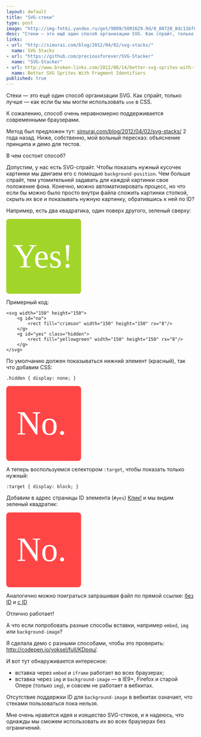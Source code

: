 ```yaml
---
layout: default
title: "SVG-стеки"
type: post
image: "http://img-fotki.yandex.ru/get/9809/5091629.9d/0_80720_8dc116f0_L.png"
desc: "Стеки — это ещё один способ организации SVG. Как спрайт, только лучше — как если бы мы могли использовать use в CSS. К сожалению, способ очень неравномерно поддерживается современными браузерами."
links:
- url: "http://simurai.com/blog/2012/04/02/svg-stacks/"
  name: SVG Stacks
- url: "https://github.com/preciousforever/SVG-Stacker"
  name: "SVG-Stacker"
- url: http://www.broken-links.com/2012/08/14/better-svg-sprites-with-fragment-identifiers/
  name: Better SVG Sprites With Fragment Identifiers
published: true
---
```


Стеки — это ещё один способ организации SVG. Как спрайт, только лучше — как если бы мы могли использовать <code>use</code> в CSS.

К сожалению, способ очень неравномерно поддерживается современными браузерами. <!--more-->

Метод был предложен тут: <a href="http://simurai.com/blog/2012/04/02/svg-stacks/">simurai.com/blog/2012/04/02/svg-stacks/</a> 2 года назад. Ниже, собственно, мой вольный пересказ: объяснение принципа и демо для тестов.

В чем состоит способ?

Допустим, у нас есть SVG-спрайт. Чтобы показать нужный кусочек картинки мы двигаем его с помощью <code>background-position</code>. Чем больше спрайт, тем утомительней задавать для каждой картинки свое положение фона. Конечно, можно автоматизировать процесс, но что если бы можно было просто внутри файла сложить картинки стопкой, скрыть их все и показывать нужную картинку, обратившись к ней по ID?

Например, есть два квадратика, один поверх другого, зеленый сверху:

<svg width="200" height="200" viewbox="0 0 200 200"><g id="svg-no"><rect fill="#FF4646" width="200" height="200" rx="8"/><text id="No." font-family="Palatino" font-size="90" fill="#fff"><tspan x="28" y="130">No.</tspan></text></g><g id="svg-yes"><rect fill="#a2d529" width="200" height="200" rx="8"/><text id="Yes!" font-family="Palatino" font-size="90" fill="#fff"><tspan x="18" y="130">Yes!</tspan></text></g></svg>

Примерный код:

<pre><code class="language-markup">&lt;svg width="150" height="150">
	&lt;g id="no">
		&lt;rect fill="crimson" width="150" height="150" rx="8"/>
	&lt;/g>
	&lt;g id="yes" class="hidden">
		&lt;rect fill="yellowgreen" width="150" height="150" rx="8"/>
	&lt;/g>
&lt;/svg></code></pre>

По умолчанию должен показываться нижний элемент (красный), так что добавим CSS:

<pre><code class="language-css">.hidden { display: none; }</code></pre>

<svg width="200" height="200" viewbox="0 0 200 200"><style>.hidden { display: none; } :target { display: block; }</style><g><rect fill="#FF4646" width="200" height="200" rx="8"/><text id="No." font-family="Palatino" font-size="90" fill="#fff"><tspan x="28" y="130">No.</tspan></text></g><g class="hidden"><rect fill="#a2d529" width="200" height="200" rx="8"/><text id="Yes!" font-family="Palatino" font-size="90" fill="#fff"><tspan x="18" y="130">Yes!</tspan></text></g></svg>

А теперь воспользуемся селектором <code>:target</code>, чтобы показать только нужный:

<pre><code class="language-css">:target { display: block; }</code></pre>

Добавим в адрес страницы ID элемента (<code>#yes</code>) <a href="#yes">Клик!</a> и мы видим зеленый квадратик:

<svg width="200" height="200" viewbox="0 0 200 200"><style>.hidden { display: none; } :target { display: block; }</style><g id="no"><rect fill="#FF4646" width="200" height="200" rx="8"/><text id="No." font-family="Palatino" font-size="90" fill="#fff"><tspan x="28" y="130">No.</tspan></text></g><g id="yes" class="hidden"><rect fill="#a2d529" width="200" height="200" rx="8"/><text id="Yes!" font-family="Palatino" font-size="90" fill="#fff"><tspan x="18" y="130">Yes!</tspan></text></g></svg>

Аналогично можно поиграться запрашивая файл по прямой ссылке: <a href="http://yoksel.github.io/assets/img/svg/yes-no.svg">без ID</a> и <a href="http://yoksel.github.io/assets/img/svg/yes-no.svg#yes">с ID</a>

Отлично работает!

А что если попробовать разные способы вставки, например <code>embed</code>, <code>img</code> или <code>background-image</code>?

Я сделала демо c разными способами, чтобы это проверить: <a href="http://codepen.io/yoksel/full/KDpqu/">http://codepen.io/yoksel/full/KDpqu/</a>.

И вот тут обнаруживается интересное:

- вставка через <code>embed</code> и <code>iframe</code> работает во всех браузерах;
- вставка через <code>img</code> и <code>background-image</code> — в IE9+, Firefox и старой Опере (только <code>img</code>), и совсем не работает в вебкитах.

Отсутствие поддержки ID для <code>background-image</code> в вебкитах означает, что стеками пользоваться пока нельзя.

Мне очень нравится идея и изящество SVG-стеков, и я надеюсь, что однажды мы сможем использовать их во всех браузерах без ограничений.
